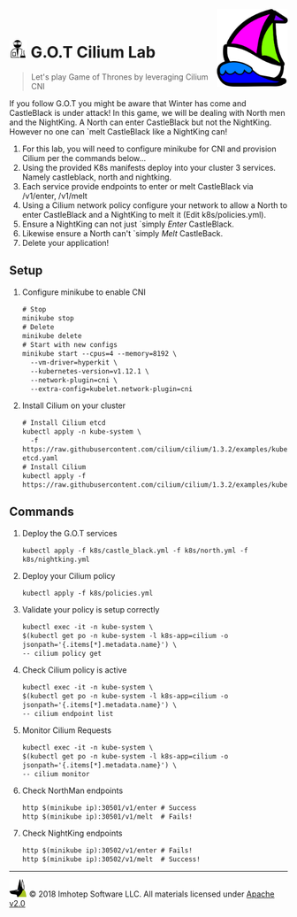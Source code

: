 <img src="../assets/k8sland.png" align="right" width="128" height="auto"/>


<br/>

# <img src="../assets/lab.png" width="32" height="auto"/> G.O.T Cilium Lab

> Let's play Game of Thrones by leveraging Cilium CNI

If you follow G.O.T you might be aware that Winter has come and CastleBlack is under attack!
In this game, we will be dealing with North men and the NightKing. A North can enter
CastleBlack but not the NightKing. However no one can `melt CastleBlack like a NightKing can!

1. For this lab, you will need to configure minikube for CNI and provision Cilium
   per the commands below...
1. Using the provided K8s manifests deploy into your cluster 3 services. Namely
   castleblack, north and nightking.
1. Each service provide endpoints to enter or melt CastleBlack via /v1/enter, /v1/melt
1. Using a Cilium network policy configure your network to allow a North to enter
   CastleBlack and a NightKing to melt it (Edit k8s/policies.yml).
1. Ensure a NightKing can not just `simply *Enter* CastleBlack.
1. Likewise ensure a North can't `simply *Melt* CastleBack.
1. Delete your application!

## Setup

1. Configure minikube to enable CNI

    ```shell
    # Stop
    minikube stop
    # Delete
    minikube delete
    # Start with new configs
    minikube start --cpus=4 --memory=8192 \
      --vm-driver=hyperkit \
      --kubernetes-version=v1.12.1 \
      --network-plugin=cni \
      --extra-config=kubelet.network-plugin=cni
    ```

2. Install Cilium on your cluster

    ```shell
    # Install Cilium etcd
    kubectl apply -n kube-system \
      -f https://raw.githubusercontent.com/cilium/cilium/1.3.2/examples/kubernetes/addons/etcd/standalone-etcd.yaml
    # Install Cilium
    kubectl apply -f https://raw.githubusercontent.com/cilium/cilium/1.3.2/examples/kubernetes/1.12/cilium.yaml
    ```

## Commands

1. Deploy the G.O.T services

    ```shell
    kubectl apply -f k8s/castle_black.yml -f k8s/north.yml -f k8s/nightking.yml
    ```

1. Deploy your Cilium policy

    ```shell
    kubectl apply -f k8s/policies.yml
    ```

1. Validate your policy is setup correctly

    ```shell
    kubectl exec -it -n kube-system \
    $(kubectl get po -n kube-system -l k8s-app=cilium -o jsonpath='{.items[*].metadata.name}') \
    -- cilium policy get
    ```

1. Check Cilium policy is active

    ```shell
    kubectl exec -it -n kube-system \
    $(kubectl get po -n kube-system -l k8s-app=cilium -o jsonpath='{.items[*].metadata.name}') \
    -- cilium endpoint list
    ```

1. Monitor Cilium Requests

    ```shell
    kubectl exec -it -n kube-system \
    $(kubectl get po -n kube-system -l k8s-app=cilium -o jsonpath='{.items[*].metadata.name}') \
    -- cilium monitor
    ```

1. Check NorthMan endpoints

   ```shell
   http $(minikube ip):30501/v1/enter # Success
   http $(minikube ip):30501/v1/melt  # Fails!
   ```

1. Check NightKing endpoints

   ```shell
   http $(minikube ip):30502/v1/enter # Fails!
   http $(minikube ip):30502/v1/melt  # Success!
   ```

---
<img src="../assets/imhotep_logo.png" width="32" height="auto"/> © 2018 Imhotep Software LLC.
All materials licensed under [Apache v2.0](http://www.apache.org/licenses/LICENSE-2.0)